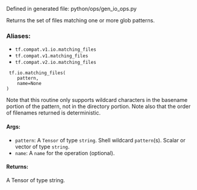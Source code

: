 
Defined in generated file: python/ops/gen_io_ops.py

Returns the set of files matching one or more glob patterns.
### Aliases:
- `tf.compat.v1.io.matching_files`
- `tf.compat.v1.matching_files`
- `tf.compat.v2.io.matching_files`

```
 tf.io.matching_files(
    pattern,
    name=None
)
```

Note that this routine only supports wildcard characters in the basename portion of the pattern, not in the directory portion. Note also that the order of filenames returned is deterministic.
#### Args:
- `pattern`: A `Tensor` of type `string`. Shell wildcard `pattern`(s). Scalar or vector of type `string`.
- `name`: A `name` for the operation (optional).
#### Returns:

A Tensor of type string.
